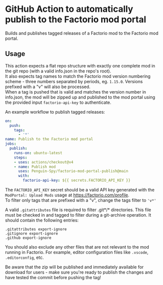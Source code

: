 # GitHub Action to automatically publish to the Factorio mod portal

Builds and publishes tagged releases of a Factorio mod to the Factorio mod portal.

## Usage
This action expects a flat repo structure with exactly one complete mod in the git repo (with a valid info.json in the repo's root).  
It also expects tag names to match the Factorio mod version numbering scheme - three numbers separated by periods, eg. `1.15.0`. Versions prefixed with a "v" will also be processed.  
When a tag is pushed that is valid and matches the version number in info.json, the mod will be zipped up and published to the mod portal using the provided input `factorio-api-key` to authenticate.

An example workflow to publish tagged releases:
```yml
on:
  push:
    tags:
      - '*'
name: Publish to the Factorio mod portal
jobs:
  publish:
    runs-on: ubuntu-latest
    steps:
    - uses: actions/checkout@v4
    - name: Publish mod
      uses: Penguin-Spy/factorio-mod-portal-publish@main
      with:
        factorio-api-key: ${{ secrets.FACTORIO_API_KEY }}
```

The `FACTORIO_API_KEY` secret should be a valid API key generated with the `ModPortal: Upload Mods` usage at https://factorio.com/profile.  
To filter only tags that are prefixed with a "v", change the tags filter to `'v*'`

A valid `.gitattributes` file is required to filter .git*/* directories. This file must be checked in and tagged to filter during a git-archive operation. It should contain the following entries:
```
.gitattributes export-ignore
.gitignore export-ignore
.github export-ignore
```
You should also exclude any other files that are not relevant to the mod running in Factorio. For example, editor configuration files like `.vscode`, `.editorconfig`, etc.

Be aware that the zip will be published and immediately available for download for users - make sure you're ready to publish the changes and have tested the commit before pushing the tag!
